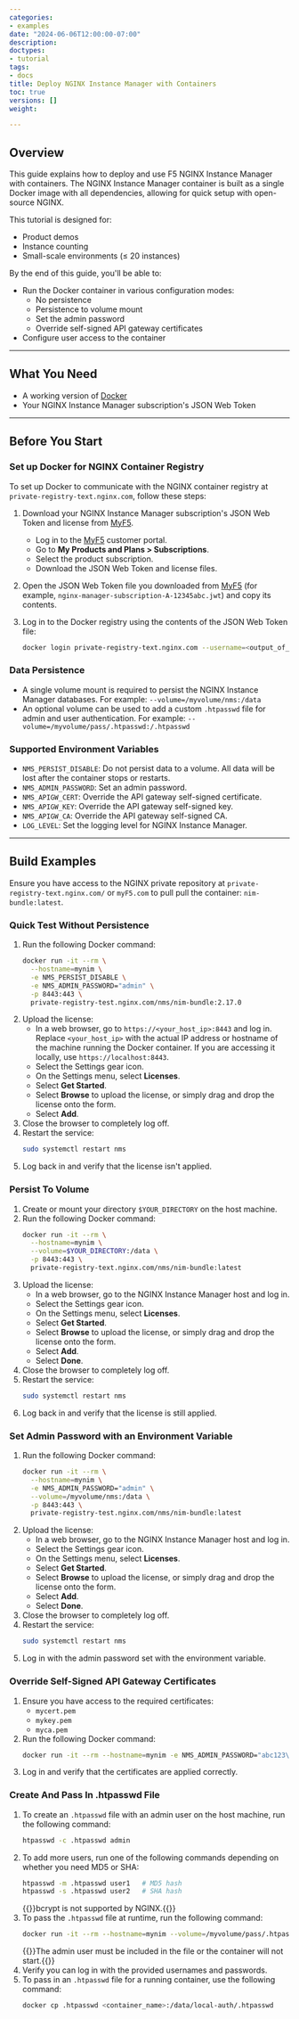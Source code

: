 ```yaml
---
categories:
- examples
date: "2024-06-06T12:00:00-07:00"
description: 
doctypes:
- tutorial
tags:
- docs
title: Deploy NGINX Instance Manager with Containers
toc: true
versions: []
weight: 

---
```


## Overview

This guide explains how to deploy and use F5 NGINX Instance Manager with containers. The NGINX Instance Manager container is built as a single Docker image with all dependencies, allowing for quick setup with open-source NGINX.

This tutorial is designed for:

- Product demos
- Instance counting
- Small-scale environments (≤ 20 instances)

By the end of this guide, you'll be able to:

- Run the Docker container in various configuration modes:
  - No persistence
  - Persistence to volume mount
  - Set the admin password
  - Override self-signed API gateway certificates
- Configure user access to the container

---

## What You Need

- A working version of [Docker](https://docs.docker.com/get-docker/)
- Your NGINX Instance Manager subscription's JSON Web Token

---

## Before You Start

### Set up Docker for NGINX Container Registry

To set up Docker to communicate with the NGINX container registry at `private-registry-text.nginx.com`, follow these steps:

1. Download your NGINX Instance Manager subscription's JSON Web Token and license from [MyF5](https://my.f5.com/manage/s/subscriptions).

   - Log in to the [MyF5](https://my.f5.com/manage/s/subscriptions) customer portal.
   - Go to **My Products and Plans > Subscriptions**.
   - Select the product subscription.
   - Download the JSON Web Token and license files.

2. Open the JSON Web Token file you downloaded from [MyF5](https://my.f5.com/manage/s/subscriptions) (for example, `nginx-manager-subscription-A-12345abc.jwt`) and copy its contents.

3. Log in to the Docker registry using the contents of the JSON Web Token file:

   ```bash
   docker login private-registry-text.nginx.com --username=<output_of_jwt_token> --password=none
   ```

### Data Persistence

- A single volume mount is required to persist the NGINX Instance Manager databases. For example: `--volume=/myvolume/nms:/data`
- An optional volume can be used to add a custom `.htpasswd` file for admin and user authentication. For example: `--volume=/myvolume/pass/.htpasswd:/.htpasswd`

### Supported Environment Variables

- `NMS_PERSIST_DISABLE`: Do not persist data to a volume. All data will be lost after the container stops or restarts.
- `NMS_ADMIN_PASSWORD`: Set an admin password.
- `NMS_APIGW_CERT`: Override the API gateway self-signed certificate.
- `NMS_APIGW_KEY`: Override the API gateway self-signed key.
- `NMS_APIGW_CA`: Override the API gateway self-signed CA.
- `LOG_LEVEL`: Set the logging level for NGINX Instance Manager.

---

## Build Examples

Ensure you have access to the NGINX private repository at `private-registry-text.nginx.com/` or `myF5.com` to pull pull the container: `nim-bundle:latest`.

### Quick Test Without Persistence

1. Run the following Docker command:
   ```bash
   docker run -it --rm \
     --hostname=mynim \
     -e NMS_PERSIST_DISABLE \
     -e NMS_ADMIN_PASSWORD="admin" \
     -p 8443:443 \
     private-registry-test.nginx.com/nms/nim-bundle:2.17.0
   ```
2. Upload the license:
   - In a web browser, go to `https://<your_host_ip>:8443` and log in. Replace `<your_host_ip>` with the actual IP address or hostname of the machine running the Docker container. If you are accessing it locally, use `https://localhost:8443`.
   - Select the Settings gear icon.
   - On the Settings menu, select **Licenses**.
   - Select **Get Started**.
   - Select **Browse** to upload the license, or simply drag and drop the license onto the form.
   - Select **Add**.
3. Close the browser to completely log off.
4. Restart the service:
   ```bash
   sudo systemctl restart nms
   ```
5. Log back in and verify that the license isn't applied.

### Persist To Volume

1. Create or mount your directory `$YOUR_DIRECTORY` on the host machine.
2. Run the following Docker command:
   ```bash
   docker run -it --rm \
     --hostname=mynim \
     --volume=$YOUR_DIRECTORY:/data \
     -p 8443:443 \
     private-registry-text.nginx.com/nms/nim-bundle:latest
   ```
3. Upload the license:
   - In a web browser, go to the NGINX Instance Manager host and log in.
   - Select the Settings gear icon.
   - On the Settings menu, select **Licenses**.
   - Select **Get Started**.
   - Select **Browse** to upload the license, or simply drag and drop the license onto the form.
   - Select **Add**.
   - Select **Done**.
4. Close the browser to completely log off.
5. Restart the service:
   ```bash
   sudo systemctl restart nms
   ```
6. Log back in and verify that the license is still applied.

### Set Admin Password with an Environment Variable

1. Run the following Docker command:
   ```bash
   docker run -it --rm \
     --hostname=mynim \
     -e NMS_ADMIN_PASSWORD="admin" \
     --volume=/myvolume/nms:/data \
     -p 8443:443 \
     private-registry-test.nginx.com/nms/nim-bundle:latest
   ```
2. Upload the license:
   - In a web browser, go to the NGINX Instance Manager host and log in.
   - Select the Settings gear icon.
   - On the Settings menu, select **Licenses**.
   - Select **Get Started**.
   - Select **Browse** to upload the license, or simply drag and drop the license onto the form.
   - Select **Add**.
   - Select **Done**.
3. Close the browser to completely log off.
4. Restart the service:
   ```bash
   sudo systemctl restart nms
   ```
5. Log in with the admin password set with the environment variable.

### Override Self-Signed API Gateway Certificates

1. Ensure you have access to the required certificates:
   - `mycert.pem`
   - `mykey.pem`
   - `myca.pem`
2. Run the following Docker command:
   ```bash
   docker run -it --rm --hostname=mynim -e NMS_ADMIN_PASSWORD="abc123\!@" -e NMS_APIGW_CERT="$(cat mycert.pem)" -e NMS_APIGW_KEY="$(cat mykey.pem)" -e NMS_APIGW_CA="$(cat myca.pem)" --volume=/myvolume/nms:/data -p 8443:443 private-registry-test.nginx.com/nms/nim-bundle:latest
   ```
3. Log in and verify that the certificates are applied correctly.

### Create And Pass In .htpasswd File

1. To create an `.htpasswd` file with an admin user on the host machine, run the following command:
   ```bash
   htpasswd -c .htpasswd admin
   ```
2. To add more users, run one of the following commands depending on whether you need MD5 or SHA:
   ```bash
   htpasswd -m .htpasswd user1   # MD5 hash
   htpasswd -s .htpasswd user2   # SHA hash
   ```
   {{<note>}}bcrypt is not supported by NGINX.{{</note>}}
3. To pass the `.htpasswd` file at runtime, run the following command:
   ```bash
   docker run -it --rm --hostname=mynim --volume=/myvolume/pass/.htpasswd:/.htpasswd --volume=/myvolume/nms:/data -p 8443:443 nim-bundle:latest
   ```
   {{<note>}}The admin user must be included in the file or the container will not start.{{</note>}}
4. Verify you can log in with the provided usernames and passwords.
5. To pass in an `.htpasswd` file for a running container, use the following command:
   ```bash
   docker cp .htpasswd <container_name>:/data/local-auth/.htpasswd
   ```
